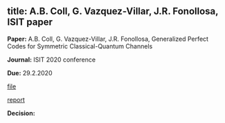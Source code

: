 
title: A.B. Coll, G. Vazquez-Villar, J.R. Fonollosa, ISIT paper
---

**Paper:**  A.B. Coll, G. Vazquez-Villar, J.R. Fonollosa, Generalized Perfect Codes for Symmetric Classical-Quantum Channels

**Journal:** ISIT 2020 conference

**Due:** 29.2.2020

[file](/file.pdf)

[report](/report.pdf)

**Decision:**

